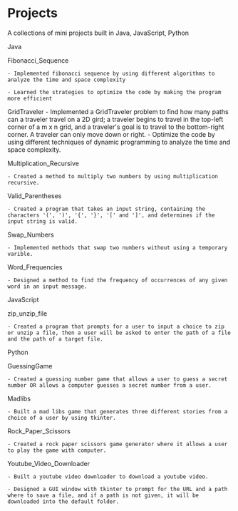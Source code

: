 # Projects

A collections of mini projects built in Java, JavaScript, Python 

Java


Fibonacci_Sequence

	- Implemented fibonacci sequence by using different algorithms to analyze the time and space complexity
	
	- Learned the strategies to optimize the code by making the program more efficient

GridTraveler
	- Implemented a GridTraveler problem to find how many paths can a traveler travel on a 2D gird; a traveler begins to travel in the top-left corner of a m x n grid, 
	and a traveler's goal is to travel to the bottom-right corner. A traveler can only move down or right.
	- Optimize the code by using different techniques of dynamic programming to analyze the time and space complexity.

Multiplication_Recursive

	- Created a method to multiply two numbers by using multiplication recursive. 

Valid_Parentheses

	- Created a program that takes an input string, containing the characters '(', ')', '{', '}', '[' and ']', and determines if the input string is valid.

Swap_Numbers

	- Implemented methods that swap two numbers without using a temporary varible.

Word_Frequencies

	- Designed a method to find the frequency of occurrences of any given word in an input message. 


JavaScript


zip_unzip_file

	- Created a program that prompts for a user to input a choice to zip or unzip a file, then a user will be asked to enter the path of a file and the path of a target file.


Python


GuessingGame
	
	- Created a guessing number game that allows a user to guess a secret number OR allows a computer guesses a secret number from a user.

Madlibs

	- Built a mad libs game that generates three different stories from a choice of a user by using tkinter. 

Rock_Paper_Scissors

	- Created a rock paper scissors game generator where it allows a user to play the game with computer.

Youtube_Video_Downloader

	- Built a youtube video downloader to download a youtube video. 
	
	- Designed a GUI window with tkinter to prompt for the URL and a path where to save a file, and if a path is not given, it will be downloaded into the default folder.

